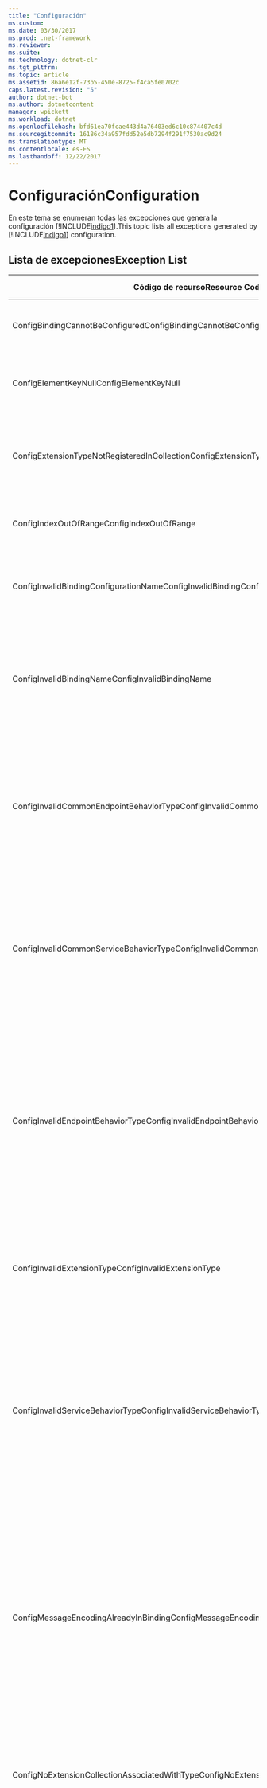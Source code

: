 ```yaml
---
title: "Configuración"
ms.custom: 
ms.date: 03/30/2017
ms.prod: .net-framework
ms.reviewer: 
ms.suite: 
ms.technology: dotnet-clr
ms.tgt_pltfrm: 
ms.topic: article
ms.assetid: 86a6e12f-73b5-450e-8725-f4ca5fe0702c
caps.latest.revision: "5"
author: dotnet-bot
ms.author: dotnetcontent
manager: wpickett
ms.workload: dotnet
ms.openlocfilehash: bfd61ea70fcae443d4a76403ed6c10c874407c4d
ms.sourcegitcommit: 16186c34a957fdd52e5db7294f291f7530ac9d24
ms.translationtype: MT
ms.contentlocale: es-ES
ms.lasthandoff: 12/22/2017
---
```

# <a name="configuration"></a><span data-ttu-id="cd58b-102">Configuración</span><span class="sxs-lookup"><span data-stu-id="cd58b-102">Configuration</span></span>
<span data-ttu-id="cd58b-103">En este tema se enumeran todas las excepciones que genera la configuración [!INCLUDE[indigo1](../../../../../includes/indigo1-md.md)].</span><span class="sxs-lookup"><span data-stu-id="cd58b-103">This topic lists all exceptions generated by [!INCLUDE[indigo1](../../../../../includes/indigo1-md.md)] configuration.</span></span>  
  
## <a name="exception-list"></a><span data-ttu-id="cd58b-104">Lista de excepciones</span><span class="sxs-lookup"><span data-stu-id="cd58b-104">Exception List</span></span>  
  
|<span data-ttu-id="cd58b-105">Código de recurso</span><span class="sxs-lookup"><span data-stu-id="cd58b-105">Resource Code</span></span>|<span data-ttu-id="cd58b-106">Cadena de recurso</span><span class="sxs-lookup"><span data-stu-id="cd58b-106">Resource String</span></span>|  
|-------------------|---------------------|  
|<span data-ttu-id="cd58b-107">ConfigBindingCannotBeConfigured</span><span class="sxs-lookup"><span data-stu-id="cd58b-107">ConfigBindingCannotBeConfigured</span></span>|<span data-ttu-id="cd58b-108">No se puede configurar el enlace en el extremo de servicio.</span><span class="sxs-lookup"><span data-stu-id="cd58b-108">The binding on the service endpoint cannot be configured.</span></span>|  
|<span data-ttu-id="cd58b-109">ConfigElementKeyNull</span><span class="sxs-lookup"><span data-stu-id="cd58b-109">ConfigElementKeyNull</span></span>|<span data-ttu-id="cd58b-110">La clave de elemento de configuración concreta no puede ser NULL.</span><span class="sxs-lookup"><span data-stu-id="cd58b-110">The specific configuration element key cannot be null.</span></span>|  
|<span data-ttu-id="cd58b-111">ConfigExtensionTypeNotRegisteredInCollection</span><span class="sxs-lookup"><span data-stu-id="cd58b-111">ConfigExtensionTypeNotRegisteredInCollection</span></span>|<span data-ttu-id="cd58b-112">El tipo de extensión concreto no está registrado en la colección de extensión concreta.</span><span class="sxs-lookup"><span data-stu-id="cd58b-112">The specific extension type is not registered in the specific extension collection.</span></span>|  
|<span data-ttu-id="cd58b-113">ConfigIndexOutOfRange</span><span class="sxs-lookup"><span data-stu-id="cd58b-113">ConfigIndexOutOfRange</span></span>|<span data-ttu-id="cd58b-114">El valor para el atributo concreto está fuera del intervalo.</span><span class="sxs-lookup"><span data-stu-id="cd58b-114">The value for the specific attribute is out of range.</span></span>|  
|<span data-ttu-id="cd58b-115">ConfigInvalidBindingConfigurationName</span><span class="sxs-lookup"><span data-stu-id="cd58b-115">ConfigInvalidBindingConfigurationName</span></span>|<span data-ttu-id="cd58b-116">La configuración concreta no tiene un enlace con el nombre específico.</span><span class="sxs-lookup"><span data-stu-id="cd58b-116">The specific configuration does not have a binding with the specific name.</span></span>|  
|<span data-ttu-id="cd58b-117">ConfigInvalidBindingName</span><span class="sxs-lookup"><span data-stu-id="cd58b-117">ConfigInvalidBindingName</span></span>|<span data-ttu-id="cd58b-118">La configuración concreta no tiene un enlace con el nombre específico.</span><span class="sxs-lookup"><span data-stu-id="cd58b-118">The specific configuration does not have a binding with the specific name.</span></span> <span data-ttu-id="cd58b-119">Éste es un valor no válido para el enlace.</span><span class="sxs-lookup"><span data-stu-id="cd58b-119">This is an invalid value for the binding.</span></span>|  
|<span data-ttu-id="cd58b-120">ConfigInvalidCommonEndpointBehaviorType</span><span class="sxs-lookup"><span data-stu-id="cd58b-120">ConfigInvalidCommonEndpointBehaviorType</span></span>|<span data-ttu-id="cd58b-121">No pueda agregar la extensión de comportamiento concreta al comportamiento del extremo común porque no implementa el tipo específico.</span><span class="sxs-lookup"><span data-stu-id="cd58b-121">Cannot add the specific behavior extension to the common endpoint behavior because it does not implement the specific type.</span></span>|  
|<span data-ttu-id="cd58b-122">ConfigInvalidCommonServiceBehaviorType</span><span class="sxs-lookup"><span data-stu-id="cd58b-122">ConfigInvalidCommonServiceBehaviorType</span></span>|<span data-ttu-id="cd58b-123">No pueda agregar la extensión de comportamiento concreta al comportamiento del servicio común porque no implementa el tipo específico.</span><span class="sxs-lookup"><span data-stu-id="cd58b-123">Cannot add the specific behavior extension to the common service behavior because it does not implement the specific type.</span></span>|  
|<span data-ttu-id="cd58b-124">ConfigInvalidEndpointBehaviorType</span><span class="sxs-lookup"><span data-stu-id="cd58b-124">ConfigInvalidEndpointBehaviorType</span></span>|<span data-ttu-id="cd58b-125">No pueda agregar la extensión de comportamiento concreta al comportamiento del punto de conexión concreto porque el tipo de comportamiento subyacente no implementa la interfaz IServiceBehavior.</span><span class="sxs-lookup"><span data-stu-id="cd58b-125">Cannot add the specific behavior extension to the specific endpoint behavior because the underlying behavior type does not implement the IServiceBehavior interface.</span></span>|  
|<span data-ttu-id="cd58b-126">ConfigInvalidExtensionType</span><span class="sxs-lookup"><span data-stu-id="cd58b-126">ConfigInvalidExtensionType</span></span>|<span data-ttu-id="cd58b-127">El tipo específico debe derivar de la extensión concreta para que se utilice en la colección.</span><span class="sxs-lookup"><span data-stu-id="cd58b-127">The specific type must derive from the specific extension to be used in the collection.</span></span>|  
|<span data-ttu-id="cd58b-128">ConfigInvalidServiceBehaviorType</span><span class="sxs-lookup"><span data-stu-id="cd58b-128">ConfigInvalidServiceBehaviorType</span></span>|<span data-ttu-id="cd58b-129">No pueda agregar la extensión de comportamiento al comportamiento de servicio con el nombre específico porque el tipo de comportamiento subyacente no implementa la interfaz IServiceBehavior.</span><span class="sxs-lookup"><span data-stu-id="cd58b-129">Cannot add the behavior extension 'to the service behavior with the specific name because the underlying behavior type does not implement the IServiceBehavior interface.</span></span>|  
|<span data-ttu-id="cd58b-130">ConfigMessageEncodingAlreadyInBinding</span><span class="sxs-lookup"><span data-stu-id="cd58b-130">ConfigMessageEncodingAlreadyInBinding</span></span>|<span data-ttu-id="cd58b-131">No puede agregar el elemento de codificación de mensajes concreto.</span><span class="sxs-lookup"><span data-stu-id="cd58b-131">Cannot add the specific message encoding element.</span></span> <span data-ttu-id="cd58b-132">Otro elemento de codificación de mensajes ya existe en el enlace concreto.</span><span class="sxs-lookup"><span data-stu-id="cd58b-132">Another message encoding element already exists in the specific binding.</span></span> <span data-ttu-id="cd58b-133">Solo puede haber un elemento de codificación de mensajes para cada enlace.</span><span class="sxs-lookup"><span data-stu-id="cd58b-133">There can only be one message encoding element for each binding.</span></span>|  
|<span data-ttu-id="cd58b-134">ConfigNoExtensionCollectionAssociatedWithType</span><span class="sxs-lookup"><span data-stu-id="cd58b-134">ConfigNoExtensionCollectionAssociatedWithType</span></span>|<span data-ttu-id="cd58b-135">No puede encontrar la colección de extensiones asociada a la extensión del tipo específico.</span><span class="sxs-lookup"><span data-stu-id="cd58b-135">Cannot find the extension collection associated with extension of the specific type.</span></span>|  
|<span data-ttu-id="cd58b-136">ConfigSectionNotFound</span><span class="sxs-lookup"><span data-stu-id="cd58b-136">ConfigSectionNotFound</span></span>|<span data-ttu-id="cd58b-137">No se puede crear la sección de configuración concreta.</span><span class="sxs-lookup"><span data-stu-id="cd58b-137">The specific configuration section cannot be created.</span></span> <span data-ttu-id="cd58b-138">Al archivo Machine.config le falta información.</span><span class="sxs-lookup"><span data-stu-id="cd58b-138">The Machine.config file is missing information.</span></span> <span data-ttu-id="cd58b-139">Compruebe que esta sección de configuración esté correctamente registrada y que ha escrito correctamente el nombre de sección.</span><span class="sxs-lookup"><span data-stu-id="cd58b-139">Verify that this configuration section is properly registered and that you have correctly spelled the section name.</span></span> <span data-ttu-id="cd58b-140">Para las secciones Windows Communication Foundation, ejecute ServiceModelReg.exe -i para corregir este error.</span><span class="sxs-lookup"><span data-stu-id="cd58b-140">For Windows Communication Foundation sections, run ServiceModelReg.exe -i to fix this error.</span></span>|  
|<span data-ttu-id="cd58b-141">ConfigTransportAlreadyInBinding</span><span class="sxs-lookup"><span data-stu-id="cd58b-141">ConfigTransportAlreadyInBinding</span></span>|<span data-ttu-id="cd58b-142">No puede agregar el elemento de transporte concreto.</span><span class="sxs-lookup"><span data-stu-id="cd58b-142">Cannot add the specific transport element.</span></span> <span data-ttu-id="cd58b-143">Otro elemento de transporte ya existe en el enlace concreto.</span><span class="sxs-lookup"><span data-stu-id="cd58b-143">Another transport element already exists in the specific binding.</span></span> <span data-ttu-id="cd58b-144">Solo puede haber un elemento de codificación de mensajes para cada enlace.</span><span class="sxs-lookup"><span data-stu-id="cd58b-144">There can only be one message encoding element for each binding.</span></span>|
